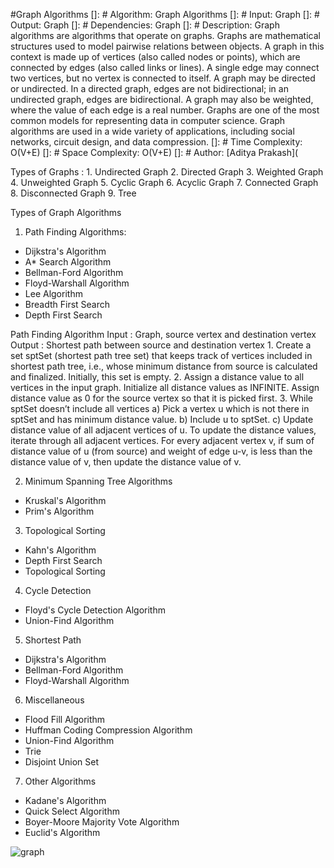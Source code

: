 #Graph Algorithms
[]: # Algorithm: Graph Algorithms
[]: # Input: Graph
[]: # Output: Graph
[]: # Dependencies: Graph
[]: # Description: Graph algorithms are algorithms that operate on graphs. Graphs are mathematical structures used to model pairwise relations between objects. A graph in this context is made up of vertices (also called nodes or points), which are connected by edges (also called links or lines). A single edge may connect two vertices, but no vertex is connected to itself. A graph may be directed or undirected. In a directed graph, edges are not bidirectional; in an undirected graph, edges are bidirectional. A graph may also be weighted, where the value of each edge is a real number. Graphs are one of the most common models for representing data in computer science. Graph algorithms are used in a wide variety of applications, including social networks, circuit design, and data compression.
[]: # Time Complexity: O(V+E)
[]: # Space Complexity: O(V+E)
[]: # Author: [Aditya Prakash](


Types of Graphs : 
    1. Undirected Graph
    2. Directed Graph
    3. Weighted Graph
    4. Unweighted Graph
    5. Cyclic Graph
    6. Acyclic Graph
    7. Connected Graph
    8. Disconnected Graph
    9. Tree





Types of Graph Algorithms

1. Path Finding Algorithms:
* Dijkstra's Algorithm
* A* Search Algorithm
* Bellman-Ford Algorithm
* Floyd-Warshall Algorithm
* Lee Algorithm
* Breadth First Search
* Depth First Search

Path Finding Algorithm 
 Input : Graph, source vertex and destination vertex
    Output : Shortest path between source and destination vertex
    1. Create a set sptSet (shortest path tree set) that keeps track of vertices included in shortest path tree, i.e., whose minimum distance from source is calculated and finalized. Initially, this set is empty.
    2. Assign a distance value to all vertices in the input graph. Initialize all distance values as INFINITE. Assign distance value as 0 for the source vertex so that it is picked first.
    3. While sptSet doesn’t include all vertices
        a) Pick a vertex u which is not there in sptSet and has minimum distance value.
        b) Include u to sptSet.
        c) Update distance value of all adjacent vertices of u. To update the distance values, iterate through all adjacent vertices. For every adjacent vertex v, if sum of distance value of u (from source) and weight of edge u-v, is less than the distance value of v, then update the distance value of v.




2. Minimum Spanning Tree Algorithms
* Kruskal's Algorithm
* Prim's Algorithm

3. Topological Sorting
* Kahn's Algorithm
* Depth First Search
* Topological Sorting


4. Cycle Detection
* Floyd's Cycle Detection Algorithm
* Union-Find Algorithm

5. Shortest Path
* Dijkstra's Algorithm
* Bellman-Ford Algorithm
* Floyd-Warshall Algorithm

6. Miscellaneous
* Flood Fill Algorithm
* Huffman Coding Compression Algorithm
* Union-Find Algorithm
* Trie
* Disjoint Union Set

7. Other Algorithms
* Kadane's Algorithm
* Quick Select Algorithm
* Boyer-Moore Majority Vote Algorithm
* Euclid's Algorithm




![graph](https://miro.medium.com/max/1400/1*lJ5SvUUDWHMTC9TsePIt1A.png)


